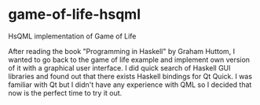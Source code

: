 game-of-life-hsqml
==================

HsQML implementation of Game of Life

After reading the book "Programming in Haskell" by Graham Huttom, I wanted to  go back to the game of life example and implement own version of it with a graphical user interface. I did quick search of Haskell GUI libraries and found out that there exists Haskell bindings for Qt Quick. I was familiar with Qt but I didn't have any experience with QML so I decided that now is the perfect time to try it out.
